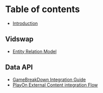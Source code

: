 # Table of contents

* [Introduction](README.md)

## Vidswap
  * [Entity Relation Model](vidswap/entity-relations-document.md)


## Data API
  * [GameBreakDown Integration Guide](data-api/breakdown-data-update-integration-guide.md)
  * [PlayOn External Content integration Flow](data-api/playon-external-content-integration-flow.md)



